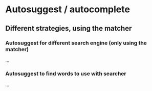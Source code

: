 # Autosuggest / autocomplete

## Different strategies, using the matcher

### Autosuggest for different search engine (only using the matcher)
...

### Autosuggest to find words to use with searcher
...
